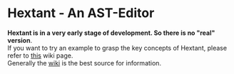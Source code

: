# Hextant - An AST-Editor
**Hextant is in a very early stage of development. So there is no "real" version**.  
If you want to try an example to grasp the key concepts of Hextant,
please refer to [this](https://github.com/NKb03/Hextant/wiki/The-calculator-example) wiki page.  
Generally the [wiki](https://github.com/NKb03/Hextant/wiki) is the best source for information.  
